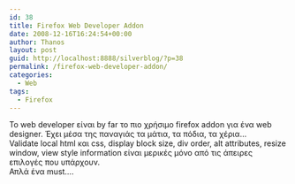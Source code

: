 ```yaml
---
id: 38
title: Firefox Web Developer Addon
date: 2008-12-16T16:24:54+00:00
author: Thanos
layout: post
guid: http://localhost:8888/silverblog/?p=38
permalink: /firefox-web-developer-addon/
categories:
  - Web
tags:
  - Firefox
---
```

To web developer είναι by far το πιο χρήσιμο firefox addon για ένα web designer. Έχει μέσα της παναγιάς τα μάτια, τα πόδια, τα χέρια…  
Validate local html και css, display block size, div order, alt attributes, resize window, view style information είναι μερικές μόνο από τις άπειρες επιλογές που υπάρχουν.  
Απλά ένα must….